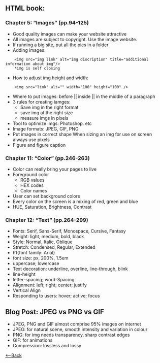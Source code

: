 ## HTML book:

### Chapter 5: “Images” (pp.94-125)
* Good quality images can make your website attractive
* All images are subject to copyright. Use the image website.
* If running a big site, put all the pics in a folder
* Adding images: 
```
    <img src="img link" alt="img discription" title="additional information about img"/>
    *img is self closing
```
* How to adjust img height and width:
```
    <img src="link" alt="" width="100" height="100" />
```
* Where to put images: before || inside || in the middle of a paragraph
* 3 rules for creating iamges:
    * Save img in the right format
    * save img at the right size
    * measure imgs in pixels
* Tool to optimize imgs: Photoshop. etc
* Image formats: JPEG, GIF, PNG
* Put images in correct shape
When sizing an img for use on screen always use pixels
* Figure and figure caption



### Chapter 11: “Color” (pp.246-263)
* Color can really bring your pages to live
* Foreground color
  * RGB values
  * HEX codes
  * Color names
* User can set background colors
* Every color on the screen is a mixing of red, green and blue
* HUE, Saturation, Brightness, Contrast



### Chapter 12: “Text” (pp.264-299)
* Fonts: Serif, Sans-Serif, Monospace, Cursive, Fantasy
* Weight: light, medium, bold, black
* Style: Normal, Italic, Oblique
* Stretch: Condensed, Regular, Extended
* h1{font family: Arial}
* font size: px, 200%, 1.5em
* uppercase; lowercase
* Text decoration: underline, overline, line-through, blink
* line-height
* letter-spacing; word-Spacing
* Alignment: left; right; center; justify
* Vertical Align
* Responding to users: hover; active; focus



## Blog Post: JPEG vs PNG vs GIF
* JPEG, PNG and GIF almost comprise 95% images on internet
* JPEG: for natural scene, smooth intensity and variation in colour
* PNG: for img needs transparency, sharp contrast edges
* GIF: for animations
* Compression: lossless and lossy




[<--Back](README.md)